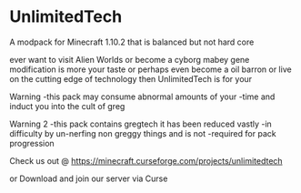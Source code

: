 # UnlimitedTech
A modpack for Minecraft 1.10.2 that is balanced but not hard core

ever want to visit Alien Worlds or become a cyborg
mabey gene modification is more your taste
or perhaps even become a oil barron
or live on the cutting edge of technology
then UnlimitedTech is for your

Warning 
   -this pack may consume abnormal amounts of your 
   -time and induct you into the cult of greg

Warning 2 
   -this pack contains gregtech it has been reduced vastly
   -in difficulty by un-nerfing non greggy things and is not 
   -required for pack progression

Check us out @ https://minecraft.curseforge.com/projects/unlimitedtech

or Download and join our server via Curse
